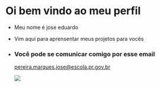 # Oi bem vindo ao meu perfil

- Meu nome é jose eduardo

- Vim aqui para aprensentar meus projetos para vocês

- ### Você pode se comunicar comigo por esse email

  pereira.marques.jose@escola.pr.gov.br


  ![](https://media.tenor.com/qUIQazQGMQAAAAAj/emoticon.gif)
